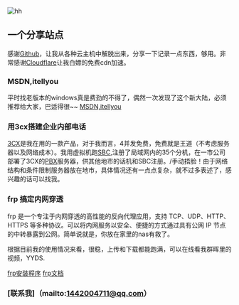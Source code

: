 ![hh](https://git.poker/lcrs-git/img/blob/master/20220712/hh.3newzkctx980.jpg?raw=true)

## 一个分享站点

  感谢[Github](https://github.com)，让我从各种云主机中解脱出来，分享一下记录一点东西，够用。非常感谢[Cloudflare](https://www.cloudflare.com/zh-cn/)让我白嫖的免费cdn加速。


### MSDN,itellyou

  平时找老版本的windows真是费劲的不得了，偶然一次发现了这个新大陆，必须推荐给大家，巴适得很~~ [MSDN,itellyou](https://msdn.itellyou.cn)

### 用3cx搭建企业内部电话

  [3CX](https://www.3cx.com)是我在用的一款产品，对于我而言，4并发免费，免费就是王道（不考虑服务器以及网络成本）。我用虚拟机跑[SBC](https://zhuanlan.zhihu.com/p/371392425),注册了局域网内的35个分机，在一市公司部署了3CX的[PBX](https://zhuanlan.zhihu.com/p/373743494)服务器，供其他地市的话机和SBC注册。/手动捂脸！由于网络结构和条件限制服务器放在地市，具体情况还有一点点复杂，就不过多表述了，感兴趣的话可以找我。
  
### frp 搞定内网穿透
  frp 是一个专注于内网穿透的高性能的反向代理应用，支持 TCP、UDP、HTTP、HTTPS 等多种协议。可以将内网服务以安全、便捷的方式通过具有公网 IP 节点的中转暴露到公网。简单说就是，你放在家里的nas有救了。
  
  根据目前我的使用情况来看，很稳，上传和下载都能跑满，可以在线看我群晖里的视频，YYDS.
  
  [frp安装程序](https://github.com/fatedier/frp) 
  [frp文档](https://gofrp.org/)
  
















### [联系我]（mailto:1442004711@qq.com）
